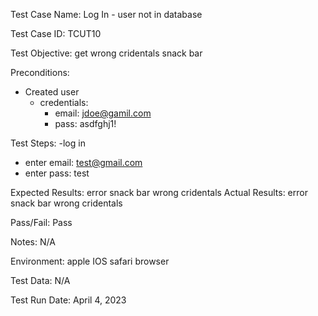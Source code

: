 Test Case Name: Log In - user not in database

Test Case ID: TCUT10

Test Objective: get wrong cridentals snack bar 

Preconditions: 
- Created user
  - credentials:
    - email: jdoe@gamil.com 
    - pass: asdfghj1!

Test Steps:
 -log in 
- enter email: test@gmail.com
- enter pass: test  


Expected Results: error snack bar  wrong cridentals
Actual Results: error snack bar  wrong cridentals 

Pass/Fail: Pass

Notes: N/A

Environment: apple IOS  safari browser 

Test Data: N/A

Test Run Date: April 4, 2023



